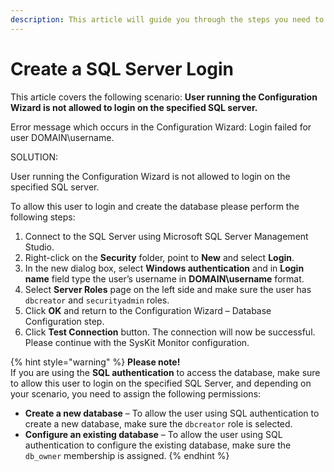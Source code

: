 ```yaml
---
description: This article will guide you through the steps you need to perform to allow the user running the Configuration Wizard to login and create the database.
---
```


# Create a SQL Server Login

This article covers the following scenario: **User running the Configuration Wizard is not allowed to login on the specified SQL server.**

Error message which occurs in the Configuration Wizard: Login failed for user DOMAIN\username.

SOLUTION:

User running the Configuration Wizard is not allowed to login on the specified SQL server.

To allow this user to login and create the database please perform the following steps:

1. Connect to the SQL Server using Microsoft SQL Server Management Studio.
2. Right-click on the **Security** folder, point to **New** and select **Login**.
3. In the new dialog box, select **Windows authentication** and in **Login name** field type the user’s username in **DOMAIN\username** format.
4. Select **Server Roles** page on the left side and make sure the user has `dbcreator` and `securityadmin` roles.
5. Click **OK** and return to the Configuration Wizard – Database Configuration step. 
6. Click **Test Connection** button. The connection will now be successful. Please continue with the SysKit Monitor configuration.

{% hint style="warning" %}
**Please note!**   
If you are using the **SQL authentication** to access the database, make sure to allow this user to login on the specified SQL Server, and depending on your scenario, you need to assign the following permissions:

* **Create a new database** – To allow the user using SQL authentication to create a new database, make sure the `dbcreator` role is selected.
* **Configure an existing database** – To allow the user using SQL authentication to configure the existing database, make sure the `db_owner` membership is assigned.
{% endhint %}

